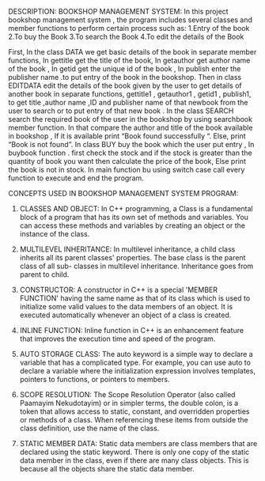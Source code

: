 DESCRIPTION:
BOOKSHOP MANAGEMENT SYSTEM:
In this project bookshop management system , the program includes several classes and member functions to perform certain process such as:
1.Entry of the book 2.To buy the Book 3.To search the Book
4.To edit the details of the Book


First, In the class DATA we get basic details of the book in separate member functions, In gettitle get the title of the book, In getauthor get author name of the book , In getid get the unique id of the book , In publish enter the publisher name .to put entry of the book in the bookshop.
Then in class EDITDATA  edit the details of the book given by the user to get details of another book in separate functions, gettitle1 , getauthor1 , getid1 , publish1, to get title ,author name
,ID and publisher name of that newbook from the user to search or to put entry of that new book .
In the class SEARCH search the required book of the user in the bookshop by using searchbook member function. In that compare the author and title of the book available in bookshop , If it is available print “Book found successfully “. Else, print “Book is not found”.
In class BUY buy the book which the user put entry , In buybook function . first check the stock and if the stock is greater than the quantity of book you want then calculate the price of the book, Else print the book is not in stock.
In main function bu using switch case call every function to execute and end the program.
 

CONCEPTS USED IN BOOKSHOP MANAGEMENT SYSTEM PROGRAM:



1.	CLASSES AND OBJECT:
In C++ programming, a Class is a fundamental block of a program that has its own set of methods and variables. You can access these methods and variables by creating an object or the instance of the class.
2.	MULTILEVEL INHERITANCE:
In multilevel inheritance, a child class inherits all its parent classes' properties. The base class is the parent class of all sub- classes in multilevel inheritance. Inheritance goes from parent to child.
3.	CONSTRUCTOR:
A constructor in C++ is a special 'MEMBER FUNCTION' having the same name as that of its class which is used to initialize some valid values to the data members of an object. It is executed automatically whenever an object of a class is created.
4.	INLINE FUNCTION:
Inline function in C++ is an enhancement feature that improves the execution time and speed of the program.
5.	AUTO STORAGE CLASS:
The auto keyword is a simple way to declare a variable that has a complicated type. For example, you can use auto to declare a variable where the initialization expression involves templates, pointers to functions, or pointers to members.
 
6.	SCOPE RESOLUTION:
The Scope Resolution Operator (also called Paamayim Nekudotayim) or in simpler  terms,  the double colon,  is a  token that allows  access  to static,  constant,  and  overridden properties or methods of a class. When referencing these items from outside the class definition, use the name of the class.
7.	STATIC MEMBER DATA:
Static data members are class members  that  are  declared  using the static keyword. There is only one copy of the static  data member in the class, even if there are many class objects. This is because all the objects share the static data member.
